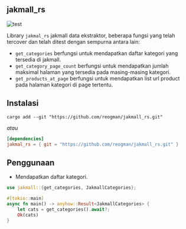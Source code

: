 
## jakmall_rs

![test](https://github.com/causal-agent/scraper/actions/workflows/test.yml/badge.svg)

Library `jakmal_rs` jakmall data ekstraktor, beberapa fungsi yang telah tercover dan telah ditest dengan sempurna antara lain:

- `get_categories` berfungsi untuk mendapatkan daftar kategori yang tersedia di jakmall.
- `get_category_page_count` berfungsi untuk mendapatkan jumlah maksimal halaman yang tersedia pada masing-masing kategori.
- `get_products_at_page` berfungsi untuk mendapatkan list url product pada halaman kategori di page tertentu.

## Instalasi

`cargo add --git "https://github.com/reogman/jakmall_rs.git"` <br>

<i>atau</i>

```toml
[dependencies]
jakmal_rs = { git = "https://github.com/reogman/jakmall_rs.git" }
```

## Penggunaan

- Mendapatkan daftar kategori.
```rs
use jakmall::{get_categories, JakmallCategories};

#[tokio::main]
async fn main() -> anyhow::Result<JakmallCategories> {
    let cats = get_categories().await?;
    Ok(cats)
}
```
